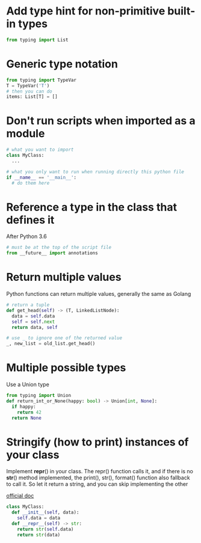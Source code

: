# Add type hint for non-primitive built-in types

```python
from typing import List
```
# Generic type notation

```python
from typing import TypeVar
T = TypeVar('T')
# then you can do
items: List[T] = []
```
# Don't run scripts when imported as a module

```python
# what you want to import
class MyClass:
  ...

# what you only want to run when running directly this python file
if __name__ == '__main__':
  # do them here
```
# Reference a type in the class that defines it

After Python 3.6
```python
# must be at the top of the script file
from __future__ import annotations
```
# Return multiple values

Python functions can return multiple values, generally the same as Golang
```python
# return a tuple
def get_head(self) -> (T, LinkedListNode):
  data = self.data
  self = self.next
  return data, self

# use _ to ignore one of the returned value
_, new_list = old_list.get_head()
```
# Multiple possible types

Use a Union type
```python
from typing import Union
def return_int_or_None(happy: bool) -> Union[int, None]:
  if happy:
    return 42
  return None
```
# Stringify (how to print) instances of your class 

Implement __repr__() in your class. The repr() function calls it, and if
there is no __str__() method implemented, the print(), str(), format()
function also fallback to call it. So let it return a string, and you
can skip implementing the other

[official doc](https://docs.python.org/3.8/reference/datamodel.html?highlight=__repr__#object.__repr__)

```python
class MyClass:
  def __init__(self, data):
    self.data = data
  def __repr__(self) -> str:
    return str(self.data)
    return str(data)
```

